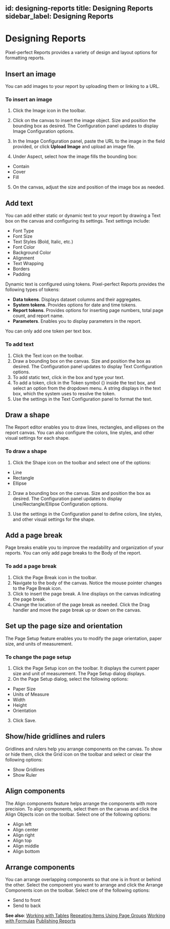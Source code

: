 id: designing-reports
title: Designing Reports
sidebar_label: Designing Reports
---
<div style={{textAlign: "justify"}}>


# Designing Reports
Pixel-perfect Reports provides a variety of design and layout options for formatting reports. 

## Insert an image
You can add images to your report by uploading them or linking to a URL.

### To insert an image
1. Click the Image icon in the toolbar. 

2. Click on the canvas to insert the image object. Size and position the bounding box as desired. The Configuration panel updates to display Image Configuration options. 

3. In the Image Configuration panel, paste the URL to the image in the field provided, or click **Upload Image** and upload an image file. 

4. Under Aspect, select how the image fills the bounding box:
  - Contain
  - Cover
  - Fill

5. On the canvas, adjust the size and position of the image box as needed. 

## Add text
You can add either static or dynamic text to your report by drawing a Text box on the canvas and configuring its settings. Text settings include:
- Font Type
- Font Size
- Text Styles (Bold, Italic, etc.)
- Font Color
- Background Color
- Alignment
- Text Wrapping
- Borders
- Padding

Dynamic text is configured using tokens. Pixel-perfect Reports provides the following types of tokens:
- **Data tokens**. Displays dataset columns and their aggregates. 
- **System tokens**. Provides options for date and time tokens. 
- **Report tokens**. Provides options for inserting page numbers, total page count, and report name. 
- **Parameters**. Enables you to display parameters in the report.  

You can only add one token per text box. 

### To add text
1. Click the Text icon on the toolbar. 
2. Draw a bounding box on the canvas. Size and position the box as desired. The Configuration panel updates to display Text Configuration options.
3. To add static text, click in the box and type your text.  
4. To add a token, click in the Token symbol {} inside the text box, and select an option from the dropdown menu. A string displays in the text box, which the system uses to resolve the token. 
5. Use the settings in the Text Configuration panel to format the text. 

## Draw a shape
The Report editor enables you to draw lines, rectangles, and ellipses on the report canvas. You can also configure the colors, line styles, and other visual settings for each shape. 

### To draw a shape
1. Click the Shape icon on the toolbar and select one of the options:
  - Line
  - Rectangle
  - Ellipse

2. Draw a bounding box on the canvas. Size and position the box as desired. The Configuration panel updates to display Line/Rectangle/Ellipse Configuration options. 

3. Use the settings in the Configuration panel to define colors, line styles, and other visual settings for the shape. 

## Add a page break
Page breaks enable you to improve the readability and organization of your reports. You can only add page breaks to the Body of the report. 

### To add a page break
1. Click the Page Break icon in the toolbar. 
2. Navigate to the body of the canvas. Notice the mouse pointer changes to the Page Break icon. 
3. Click to insert the page break. A line displays on the canvas indicating the page break. 
4. Change the location of the page break as needed. Click the Drag handler and move the page break up or down on the canvas.

## Set up the page size and orientation
The Page Setup feature enables you to modify the page orientation, paper size, and units of measurement. 

### To change the page setup
1. Click the Page Setup icon on the toolbar. It displays the current paper size and unit of measurement. The Page Setup dialog displays. 
2. On the Page Setup dialog, select the following options:
  - Paper Size
  - Units of Measure
  - Width
  - Height
  - Orientation
3. Click Save. 

## Show/hide gridlines and rulers
Gridlines and rulers help you arrange components on the canvas. To show or hide them, click the Grid icon on the toolbar and select or clear the following options:
- Show Gridlines
- Show Ruler

## Align components
The Align components feature helps arrange the components with more precision. To align components, select them on the canvas and click the Align Objects icon on the toolbar. Select one of the following options:
- Align left
- Align center
- Align right
- Align top
- Align middle
- Align bottom

## Arrange components
You can arrange overlapping components so that one is in front or behind the other. Select the component you want to arrange and click the Arrange Components icon on the toolbar. Select one of the following options: 
- Send to front
- Send to back

**See also**:
[Working with Tables](tables.md)
[Repeating Items Using Page Groups](page-groups.md)
[Working with Formulas](formulas.md)
[Publishing Reports](publishing-reports.md)

</div>